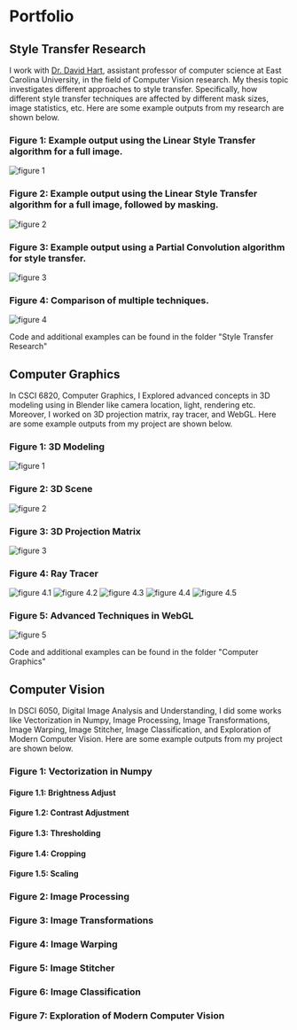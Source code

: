 # Portfolio

## Style Transfer Research

I work with [Dr. David Hart](http://davidhartcv.com), assistant professor of computer science at East Carolina University, in the field of Computer Vision research. My thesis topic investigates different approaches to style transfer. Specifically, how different style transfer techniques are affected by different mask sizes, image statistics, etc. Here are some example outputs from my research are shown below. 

### Figure 1: Example output using the Linear Style Transfer algorithm for a full image.
![figure 1](<Blended image (figure 1).jpg>)

### Figure 2: Example output using the Linear Style Transfer algorithm for a full image, followed by masking.
![figure 2](<Blended image (figure 2).jpg>)

### Figure 3: Example output using a Partial Convolution algorithm for style transfer.
![figure 3](<Blended image (figure 3).jpg>)

### Figure 4: Comparison  of multiple techniques.
![figure 4](<Blended image (figure 4).jpg>)


Code and additional examples can be found in the folder "Style Transfer Research"


## Computer Graphics

In CSCI 6820, Computer Graphics, I Explored advanced concepts in 3D modeling using in Blender like camera location, light, rendering etc. Moreover, I worked on 3D projection matrix, ray tracer, and WebGL. Here are some example outputs from my project are shown below.

### Figure 1: 3D Modeling
![figure 1](<Coffee table.png>)

### Figure 2: 3D Scene
![figure 2](<Furnished house.png>)

### Figure 3: 3D Projection Matrix
![figure 3](<Shape Drawing.png>)

### Figure 4: Ray Tracer
![figure 4.1](Scene_1.png) ![figure 4.2](Scene_2.png) ![figure 4.3](Scene_3.png) ![figure 4.4](Scene_4.png) ![figure 4.5](Scene_5.png)

### Figure 5: Advanced Techniques in WebGL
![figure 5](<Minecraft.png>)


Code and additional examples can be found in the folder "Computer Graphics"


## Computer Vision

In DSCI 6050, Digital Image Analysis and Understanding, I did some works like Vectorization in Numpy, Image Processing, Image Transformations, Image Warping, Image Stitcher, Image Classification, and Exploration of Modern Computer Vision. Here are some example outputs from my project are shown below.

### Figure 1: Vectorization in Numpy
#### Figure 1.1: Brightness Adjust
#### Figure 1.2: Contrast Adjustment
#### Figure 1.3: Thresholding
#### Figure 1.4: Cropping
#### Figure 1.5: Scaling


### Figure 2: Image Processing

### Figure 3: Image Transformations

### Figure 4: Image Warping

### Figure 5: Image Stitcher

### Figure 6: Image Classification

### Figure 7: Exploration of Modern Computer Vision